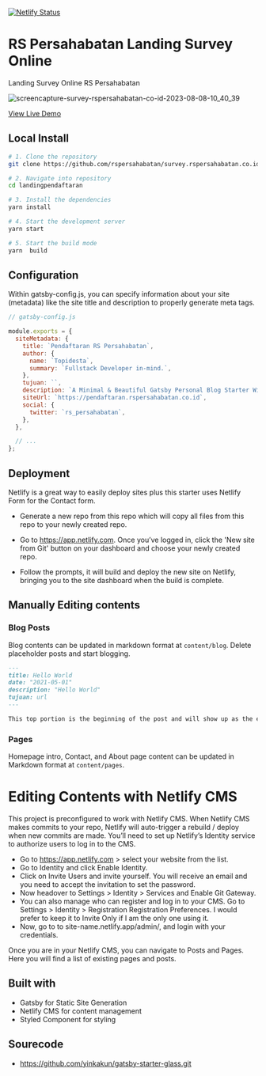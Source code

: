 [![Netlify Status](https://api.netlify.com/api/v1/badges/6d15ac66-cf7f-4daa-a7a7-7277ada0e870/deploy-status)](https://app.netlify.com/sites/surveyrsp/deploys)

# RS Persahabatan Landing Survey Online

Landing Survey Online RS Persahabatan

![screencapture-survey-rspersahabatan-co-id-2023-08-08-10_40_39](https://github.com/rspersahabatan/survey.rspersahabatan.co.id/assets/5575882/ff149769-b372-442d-9f81-e77f131b4c16)


[View Live Demo](https://survey.rspersahabatan.co.id/)

## Local Install

```bash
# 1. Clone the repository
git clone https://github.com/rspersahabatan/survey.rspersahabatan.co.id

# 2. Navigate into repository
cd landingpendaftaran

# 3. Install the dependencies
yarn install

# 4. Start the development server
yarn start

# 5. Start the build mode
yarn  build
```

## Configuration

Within gatsby-config.js, you can specify information about your site (metadata) like the site title and description to properly generate meta tags.

```js
// gatsby-config.js

module.exports = {
  siteMetadata: {
    title: `Pendaftaran RS Persahabatan`,
    author: {
      name: `Topidesta`,
      summary: `Fullstack Developer in-mind.`,
    },
    tujuan: ``,
    description: `A Minimal & Beautiful Gatsby Personal Blog Starter With Nice Glassmorphism Ui.`,
    siteUrl: `https://pendaftaran.rspersahabatan.co.id`,
    social: {
      twitter: `rs_persahabatan`,
    },
  },

  // ...
};
```

## Deployment

Netlify is a great way to easily deploy sites plus this starter uses Netlify Form for the Contact form.

- Generate a new repo from this repo which will copy all files from this repo to your newly created repo.

- Go to <https://app.netlify.com>. Once you’ve logged in, click the 'New site from Git' button on your dashboard and choose your newly created repo.

- Follow the prompts, it will build and deploy the new site on Netlify, bringing you to the site dashboard when the build is complete.

## Manually Editing contents

### Blog Posts

Blog contents can be updated in markdown format at `content/blog`. Delete placeholder posts and start blogging.

```md
---
title: Hello World
date: "2021-05-01"
description: "Hello World"
tujuan: url
---

This top portion is the beginning of the post and will show up as the excerpt on the homepage.
```

### Pages

Homepage intro, Contact, and About page content can be updated in Markdown format at `content/pages`.

# Editing Contents with Netlify CMS

This project is preconfigured to work with Netlify CMS.
When Netlify CMS makes commits to your repo, Netlify will auto-trigger a rebuild / deploy when new commits are made.
You’ll need to set up Netlify’s Identity service to authorize users to log in to the CMS.

- Go to <https://app.netlify.com> > select your website from the list.
- Go to Identity and click Enable Identity.
- Click on Invite Users and invite yourself. You will receive an email and you need to accept the invitation to set the password.
- Now headover to Settings > Identity > Services and Enable Git Gateway.
- You can also manage who can register and log in to your CMS. Go to Settings > Identity > Registration Registration Preferences. I would prefer to keep it to Invite Only if I am the only one using it.
- Now, go to to site-name.netlify.app/admin/, and login with your credentials.

Once you are in your Netlify CMS, you can navigate to Posts and Pages. Here you will find a list of existing pages and posts.

## Built with

- Gatsby for Static Site Generation
- Netlify CMS for content management
- Styled Component for styling

## Sourecode

- https://github.com/yinkakun/gatsby-starter-glass.git
